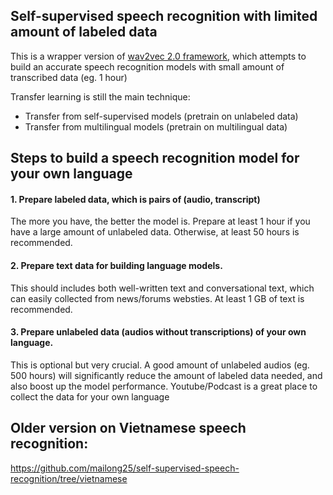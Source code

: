 ## Self-supervised speech recognition with limited amount of labeled data


This is a wrapper version of [wav2vec 2.0 framework](https://github.com/pytorch/fairseq/tree/master/examples/wav2vec), which attempts to build an accurate speech recognition models with small amount of transcribed data (eg. 1 hour)


Transfer learning is still the main technique:
 - Transfer from self-supervised models (pretrain on unlabeled data)
 - Transfer from multilingual models (pretrain on multilingual data)

## Steps to build a speech recognition model for your own language

#### 1. Prepare labeled data, which is pairs of (audio, transcript)
The more you have, the better the model is. Prepare at least 1 hour if you have a large amount of  unlabeled data. Otherwise, at least 50 hours is recommended.

#### 2. Prepare text data for building language models. 
This should includes both well-written text and conversational text, which can easily collected from news/forums websties. At least 1 GB of text is recommended.

#### 3. Prepare unlabeled data (audios without transcriptions) of your own language. 
This is optional but very crucial. A good amount of unlabeled audios (eg. 500 hours) will significantly reduce the amount of labeled data needed, and also boost up the model performance. Youtube/Podcast is a great place to collect the data for your own language


## Older version on Vietnamese speech recognition: 
https://github.com/mailong25/self-supervised-speech-recognition/tree/vietnamese
